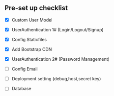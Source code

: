 ## Pre-set up checklist
- [x] Custom User Model
- [x] UserAuthentication 1# (Login/Logout/Signup)
- [x] Config Staticfiles
- [x] Add Bootstrap CDN
- [x] UserAuthentication 2# (Password Management)
- [ ] Config Email
- [ ] Deployment setting (debug,host,secret key)
- [ ] Database


